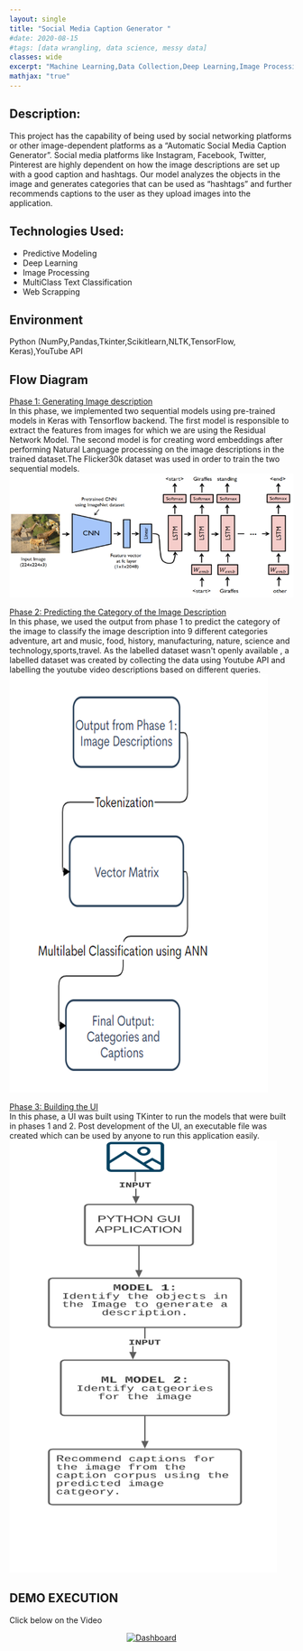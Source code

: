 ```yaml
---
layout: single
title: "Social Media Caption Generator "
#date: 2020-08-15
#tags: [data wrangling, data science, messy data]
classes: wide
excerpt: "Machine Learning,Data Collection,Deep Learning,Image Processing,Multi CLass Classification,Natural Language Processing,Python"
mathjax: "true"
---
```

## Description:
This project has the capability of being used by social networking platforms or other image-dependent platforms as a “Automatic Social Media Caption Generator”. Social media platforms like Instagram, Facebook, Twitter, Pinterest are highly dependent on how the image descriptions are set up with a good caption and hashtags. Our model analyzes the objects in the image and generates categories that can be used as “hashtags” and further recommends captions to the user as they upload images into the application. 

## Technologies Used:
- Predictive Modeling
- Deep Learning
- Image Processing
- MultiClass Text Classification
- Web Scrapping

## Environment
Python (NumPy,Pandas,Tkinter,Scikitlearn,NLTK,TensorFlow, Keras),YouTube API

## Flow Diagram
<u>Phase 1: Generating Image description</u><br>
In this phase, we implemented two sequential models using pre-trained models in Keras with Tensorflow backend. The first model is responsible to extract the features from images for which we are using the Residual Network Model. The second model is for creating word embeddings after performing Natural Language processing on the image descriptions in the trained dataset.The Flicker30k dataset was used in order to train the two sequential models.
<br>
![picture3](/images/Caption_Generator/Picture3.png)

<u> Phase 2: Predicting the Category of the Image Description </u><br>
In this phase, we used the output from phase 1 to predict the category of the image to classify the image description into 9 different categories adventure, art and music, food, history, manufacturing, nature, science and technology,sports,travel. As the labelled dataset wasn't openly available , a labelled dataset was created by collecting the data using Youtube API and labelling the youtube video descriptions based on different queries.
<br>
![picture2](/images/Caption_Generator/Picture2.png)

<u> Phase 3: Building the UI </u><br>
In this phase, a UI was built using TKinter to run the models that were built in phases 1 and 2. Post development of the UI, an executable file was created which can be used by anyone to run this application easily. 
<br>
![picture1](/images/Caption_Generator/Picture1.png)

## DEMO EXECUTION 
Click below on the Video

<div align="center">
      <a href="https://youtu.be/pN-hK5NqQjk">
     <img 
      src="https://img.youtube.com/vi/pN-hK5NqQjk/0.jpg" 
      alt="Dashboard" 
      style="width:50%;">
      </a>
</div>
    


